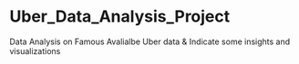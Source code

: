 # Uber_Data_Analysis_Project
Data Analysis on Famous Avalialbe Uber data & Indicate some insights and visualizations
